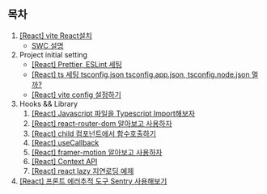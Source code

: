 ## 목차

1. [[React] vite React설치](/react%20guide/2024/10/17/set-up/)
   - [SWC 설명](/swc/2024/10/17/swc/)
1. Project initial setting
   - [[React] Prettier, ESLint 세팅](/react%20guide/2024/10/18/Prettier_ESLint/)
   - [[React] ts 세팅 tsconfig.json tsconfig.app.json, tsconfig.node.json 멀까?](/react%20guide/2024/11/12/ts-setting/)
   - [[React] vite config 설정하기](/react%20guide/2024/11/12/vite-config/)
1. Hooks && Library
   1. [[React] Javascript 파일을 Typescript Import해보자](/react%20guide/2024/10/21/import-js-from-typescript/)
   1. [[React] react-router-dom 알아보고 사용하자](/react%20guide/2024/11/12/react-router-dom/)
   1. [[React] child 컴포넌트에서 함수호출하기](/react%20guide/2024/10/22/call-child-fc/)
   1. [[React] useCallback](/react%20guide/2024/10/31/useCallback/)
   1. [[React] framer-motion 알아보고 사용하자](/react%20guide/2024/11/14/framer-react/)
   1. [[React] Context API](/react%20guide/2024/11/21/context-api/)
   1. [[React] react lazy 지연로딩 예제](/react%20guide/2024/11/21/react-lazy/)
1. [[React] 프론트 에러추적 도구 Sentry 사용해보기](/react%20guide/2024/11/15/sentry/)
